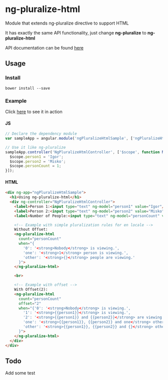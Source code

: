 # ng-pluralize-html
Module that extends ng-pluralize directive to support HTML

It has exactly the same API functionality, just change **ng-pluralize** to **ng-pluralize-html**

API documentation can be found [here](https://docs.angularjs.org/api/ng/directive/ngPluralize)

## Usage
### Install
    bower install --save
### Example
Click [here](https://rawgit.com/christianesperar/ng-pluralize-html/master/example/github.html) to see it in action

#### JS
```javascript
// Declare the dependency module
var sampleApp = angular.module('ngPluralizeHtmlSample', ['ngPluralizeHtml']);

// Use it like ng-pluralize
sampleApp.controller('NgPluralizeHtmlController', ['$scope', function NgPluralizeHtmlController($scope){
  $scope.person1 = 'Igor';
  $scope.person2 = 'Misko';
  $scope.personCount = 1;
}]);
```

#### HTML
```html
<div ng-app="ngPluralizeHtmlSample">
  <h1>Using ng-pluralize-html</h1>
  <div ng-controller="NgPluralizeHtmlController">
    <label>Person 1:<input type="text" ng-model="person1" value="Igor"/></label><br/>
    <label>Person 2:<input type="text" ng-model="person2" value="Misko"/></label><br/>
    <label>Number of People:<input type="text" ng-model="personCount" value="1"/></label><br/>

    <!-- Example with simple pluralization rules for en locale -->
    Without Offset:
    <ng-pluralize-html
      count="personCount"
      when="{
        '0': '<strong>Nobody</strong> is viewing.',
        'one': '<strong>1</strong> person is viewing.',
        'other': '<strong>{}</strong> people are viewing.'
      }">
    </ng-pluralize-html>

    <br>

    <!-- Example with offset -->
    With Offset(2):
    <ng-pluralize-html
      count="personCount"
      offset="2"
      when="{'0': '<strong>Nobody</strong> is viewing.',
        '1': '<strong>{{person1}}</strong> is viewing.',
        '2': '<strong>{{person1}} and {{person2}}</strong> are viewing.',
        'one': '<strong>{{person1}}, {{person2}} and one</strong> other person are viewing.',
        'other': '<strong>{{person1}}, {{person2}} and {}</strong> other people are viewing.'
      }">
    </ng-pluralize-html>
  </div>
</div>
```

## Todo
Add some test
